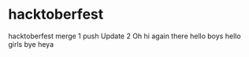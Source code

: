 # hacktoberfest
hacktoberfest
merge 1 push
Update 2
Oh hi again there
hello boys
hello girls
bye
heya
